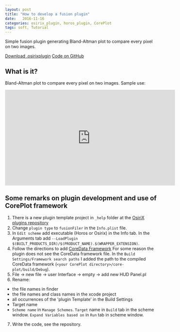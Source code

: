 ```yaml
---
layout: post
title: "How to develop a fusion plugin"
date:   2016-11-16
categories: osirix_plugin, horos_plugin, CorePlot
tags: soft, Tutorial
---
```


Simple fusion plugin generating Bland-Altman plot to compare every pixel on two images.

<div markdown="0">
<a href="https://github.com/MRKonrad/BlandAltmanFusionPlugin/raw/master/BlandAltman.osirixplugin.zip" class="btn btn-success">Download .osirixplugin</a>
<a href="https://github.com/MRKonrad/BlandAltmanFusionPlugin" class="btn btn-info">Code on GitHub</a>
</div>

## What is it?

Bland-Altman plot to compare every pixel on two images. Sample use:
<iframe width="560" height="315" src="https://www.youtube.com/embed/tgbMoc92FPA" frameborder="0" allowfullscreen></iframe>

## Some remarks on plugin development and use of CorePlot framework

1. There is a new plugin template project in ``_help`` folder at the [OsiriX plugins repository](https://github.com/pixmeo/osirixplugins)
2. Change ``plugin type`` to ``fusionFiler`` in the ``Info.plist`` file.
3. In ``Edit scheme`` add executable (Horos or Osirix) in the Info tab. In the Arguments tab add ``--LoadPlugin $(BUILT_PRODUCTS_DIR)/$(PRODUCT_NAME).$(WRAPPER_EXTENSION)``.
4. Follow the directions to add [CoreData Framework](https://github.com/core-plot/core-plot/wiki/Using-Core-Plot-in-an-Application)
For some reason the plugin does not see the CoreData framework file. In the ``Build Settings/Framework search paths`` I added the path to the compiled CoreData framework (``<your CorePlot directory>/core-plot/build/Debug``).
5. File -> new file -> user Interface -> empty -> add new HUD Panel.pl
6. Rename:
* the file names in finder
* the file names and class names in the xcode project
* all occurrences of the 'plugin Template' in the Build Settings
* Target name
* ``Scheme name`` in ``Manage Schemes``. ``Target`` name in ``Build`` tab in the scheme window. ``Expand Variables based on`` in ``Run`` tab in scheme window.
7. Write the code, see the repository.
